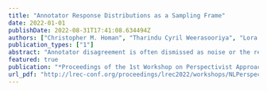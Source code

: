 ```yaml
---
title: "Annotator Response Distributions as a Sampling Frame"
date: 2022-01-01
publishDate: 2022-08-31T17:41:08.634494Z
authors: ["Christopher M. Homan", "Tharindu Cyril Weerasooriya", "Lora Aroyo", "Chris Welty"]
publication_types: ["1"]
abstract: "Annotator disagreement is often dismissed as noise or the result of poor annotation process quality. Others have argued that it can be meaningful. But lacking a rigorous statistical foundation, the analysis of disagreement patterns can resemble a high-tech form of tea-leaf-reading. We contribute a framework for analyzing the variation of per-item annotator response distributions to data for humans-in-the-loop machine learning. We provide visualizations for, and use the framework to analyze the variance in, a crowdsourced dataset of hard-to-classify examples of the OpenImages archive."
featured: true
publication: "*Proceedings of the 1st Workshop on Perspectivist Approaches to NLP @LREC2022*"
url_pdf: "http://lrec-conf.org/proceedings/lrec2022/workshops/NLPerspectives/pdf/2022.nlperspectives-1.8.pdf"
---
```


